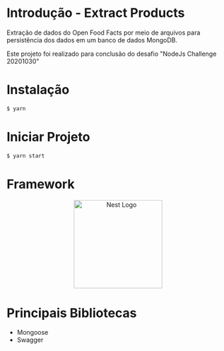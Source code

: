 # Introdução - Extract Products
<p>Extração de dados do Open Food Facts por meio de arquivos para persistência dos dados em um banco de dados MongoDB.</p>
<p>Este projeto foi realizado para conclusão do desafio "NodeJs Challenge 20201030"</p>

# Instalação
```bash
$ yarn
```

# Iniciar Projeto
```bash
$ yarn start
```

# Framework
<p align="center">
  <a href="http://nestjs.com/" target="blank"><img src="https://nestjs.com/img/logo-small.svg" width="200" alt="Nest Logo" /></a>
</p>

# Principais Bibliotecas
<ul>
  <li>
    Mongoose
  </li>
  <li>
    Swagger
  </li>
</ul>
